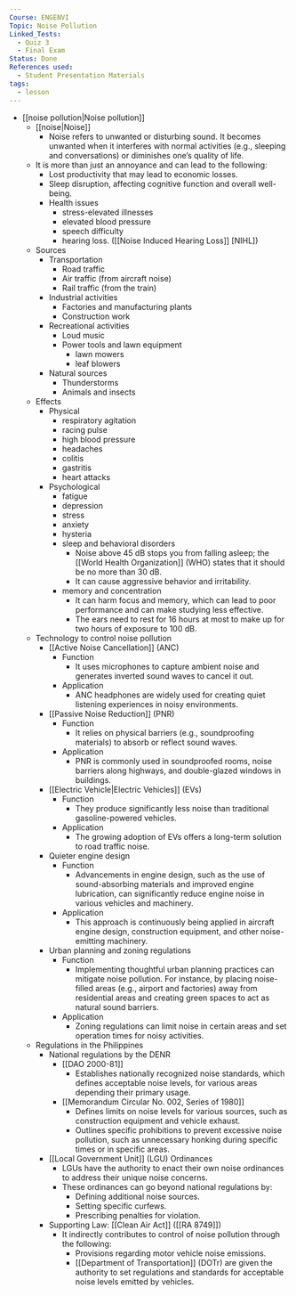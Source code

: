 ```yaml
---
Course: ENGENVI
Topic: Noise Pollution
Linked_Tests:
  - Quiz 3
  - Final Exam
Status: Done
References used:
  - Student Presentation Materials
tags:
  - lesson
---
```


- [[noise pollution|Noise pollution]]
	- [[noise|Noise]]
		- Noise refers to unwanted or disturbing sound. It becomes unwanted when it interferes with normal activities (e.g., sleeping and conversations) or diminishes one’s quality of life.
	- It is more than just an annoyance and can lead to the following:
		- Lost productivity that may lead to economic losses.
		- Sleep disruption, affecting cognitive function and overall well-being.
		- Health issues
			- stress-elevated illnesses
			- elevated blood pressure
			- speech difficulty
			- hearing loss. ([[Noise Induced Hearing Loss]] \[NIHL\])
	- Sources
		- Transportation
			- Road traffic
			- Air traffic (from aircraft noise)
			- Rail traffic (from the train)
		- Industrial activities
			- Factories and manufacturing plants
			- Construction work
		- Recreational activities
			- Loud music
			- Power tools and lawn equipment
				- lawn mowers
				- leaf blowers
		- Natural sources
			- Thunderstorms
			- Animals and insects
	- Effects
		- Physical
			- respiratory agitation
			- racing pulse
			- high blood pressure
			- headaches
			- colitis
			- gastritis
			- heart attacks
		- Psychological
			- fatigue
			- depression
			- stress
			- anxiety
			- hysteria
			- sleep and behavioral disorders
				- Noise above 45 dB stops you from falling asleep; the [[World Health Organization]] (WHO) states that it should be no more than 30 dB.
				- It can cause aggressive behavior and irritability.
			- memory and concentration
				- It can harm focus and memory, which can lead to poor performance and can make studying less effective.
				- The ears need to rest for 16 hours at most to make up for two hours of exposure to 100 dB.
	- Technology to control noise pollution
		- [[Active Noise Cancellation]] (ANC)
			- Function
				- It uses microphones to capture ambient noise and generates inverted sound waves to cancel it out.
			- Application
				- ANC headphones are widely used for creating quiet listening experiences in noisy environments.
		- [[Passive Noise Reduction]] (PNR)
			- Function
				- It relies on physical barriers (e.g., soundproofing materials) to absorb or reflect sound waves.
			- Application
				- PNR is commonly used in soundproofed rooms, noise barriers along highways, and double-glazed windows in buildings.
		- [[Electric Vehicle|Electric Vehicles]] (EVs)
			- Function
				- They produce significantly less noise than traditional gasoline-powered vehicles.
			- Application
				- The growing adoption of EVs offers a long-term solution to road traffic noise.
		- Quieter engine design
			- Function
				- Advancements in engine design, such as the use of sound-absorbing materials and improved engine lubrication, can significantly reduce engine noise in various vehicles and machinery.
			- Application
				- This approach is continuously being applied in aircraft engine design, construction equipment, and other noise-emitting machinery.
		- Urban planning and zoning regulations
			- Function
				- Implementing thoughtful urban planning practices can mitigate noise pollution. For instance, by placing noise-filled areas (e.g., airport and factories) away from residential areas and creating green spaces to act as natural sound barriers.
			- Application
				- Zoning regulations can limit noise in certain areas and set operation times for noisy activities.
	- Regulations in the Philippines
		- National regulations by the DENR
			- [[DAO 2000-81]]
				- Establishes nationally recognized noise standards, which defines acceptable noise levels, for various areas depending their primary usage.
			- [[Memorandum Circular No. 002, Series of 1980]]
				- Defines limits on noise levels for various sources, such as construction equipment and vehicle exhaust.
				- Outlines specific prohibitions to prevent excessive noise pollution, such as unnecessary honking during specific times or in specific areas.
		- [[Local Government Unit]] (LGU) Ordinances
			- LGUs have the authority to enact their own noise ordinances to address their unique noise concerns.
			- These ordinances can go beyond national regulations by:
				- Defining additional noise sources.
				- Setting specific curfews.
				- Prescribing penalties for violation.
		- Supporting Law: [[Clean Air Act]] ([[RA 8749]])
			- It indirectly contributes to control of noise pollution through the following:
				- Provisions regarding motor vehicle noise emissions.
				- [[Department of Transportation]] (DOTr) are given the authority to set regulations and standards for acceptable noise levels emitted by vehicles.